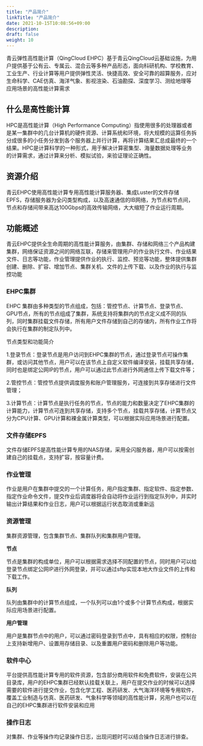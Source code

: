 ```yaml
---
title: "产品简介"
linkTitle: "产品简介"
date: 2021-10-15T10:08:56+09:00
description:
draft: false
weight: 10
---
```



青云弹性高性能计算（QingCloud EHPC）基于青云QingCloud云基础设施，为用户提供基于公有云、专属云、混合云等多种产品形态，面向科研机构、学校教育、工业生产、行业计算等用户提供弹性灵活、快捷高效、安全可靠的超算服务，应对生命科学、CAE仿真、海洋气象、影视渲染、石油勘探、深度学习、测绘地理等应用场景的高性能计算需求

## 什么是高性能计算

HPC是高性能计算（High Performance Computing）指使用很多的处理器或者是某一集群中的几台计算机的硬件资源、计算系统和环境，将大规模的运算任务拆分成很多的小任务分发到各个服务器上并行计算，再将计算结果汇总成最终的一个结果。HPC是计算科学的一种形式，用于解决计算密集型、海量数据处理等业务的计算需求，通过计算来分析、模拟试验，来验证理论正确性。

## 资源介绍

青云EHPC使用高性能计算专用高性能计算服务器、集成Luster的文件存储EPFS，存储服务器为全闪类型构成，以及高速通信的IB网络，为节点和节点间，节点和存储间带来高达100Gbps的高效传输网络，大大缩短了作业运行周期。

## 功能概述

青云EHPC提供全生命周期的高性能计算服务，由集群、存储和网络三个产品构建集群，网络保证资源之间的网络互联，存储来管理用户的作业执行文件、作业结果文件、日志等功能，作业管理提供作业的执行、监控、预览等功能，整体提供集群创建、删除、扩容、增加节点、集群关机、文件的上传下载、以及作业的执行与监控功能

### EHPC集群

EHPC 集群由多种类型的节点组成，包括：管控节点、计算节点、登录节点、GPU节点，所有的节点组成了集群，系统支持将集群内的节点定义成不同的队列，同时集群挂载文件存储，所有用户文件存储到自己的存储内，所有作业工作将会执行在集群的制定队列中。

节点类型和功能简介

1.登录节点：登录节点是用户访问到EHPC集群的节点，通过登录节点可操作集群，或访问其他节点，用户可以在该节点上自定义软件编译安装，挂载共享存储，同时也是绑定公网IP的节点，用户可以通过此节点进行外网通信上传下载文件等；

2.管控节点：管控节点提供调度服务和账户管理服务，可连接到共享存储进行文件管理；

3.计算节点：计算节点是执行任务的节点，节点的能力和数量决定了EHPC集群的计算能力，计算节点可连到共享存储，支持多个节点，挂载共享存储，计算节点又分为CPU计算、GPU计算和裸金属计算类型，可以根据实际应用场景进行配置。


### 文件存储EPFS

文件存储EPFS是高性能计算专用的NAS存储，采用全闪服务器，用户可以按需创建自己的挂载点，支持扩容，按容量计费。


### 作业管理

作业是用户在集群中提交的一个计算任务，用户指定集群、指定软件、指定参数、指定作业命令文件，提交作业后调度器将会自动将作业运行到指定队列中，并实时输出计算结果和作业日志，用户可以根据运行状态取消或重新运


### 资源管理

集群资源管理，包含集群节点、集群队列和集群用户管理。

**节点**

节点是集群的构成单位，用户可以根据需求选择不同配置的节点，同时用户可以给登录节点绑定公网IP进行外网登录，并可以通过sftp实现本地大作业文件的上传和下载工作。

**队列**

队列由集群中的计算节点组成，一个队列可以由1个或多个计算节点构成，根据实际应用场景进行配置。

**用户管理**

用户是集群节点中的用户，可以通过密码登录到节点中，具有相应的权限，控制台上支持新增用户、设置用存储目录、以及重置用户密码和删除用户等功能。

### 软件中心

平台提供高性能计算专用的软件资源，包含部分商用软件和免费软件，安装在公共目录库，用户的EHPC集群已经默认挂载关联上，用户在提交作业的时候可以选择需要的软件进行提交作业，包含化学工程、医药研发、大气海洋环境等专用软件，覆盖工业制造与仿真、医药研发、气象科学等领域的高性能计算，另用户也可以在自己的EHPC集群进行软件安装和应用

### 操作日志

对集群、作业等操作均记录操作日志，出现问题时可以结合操作日志进行排查。




